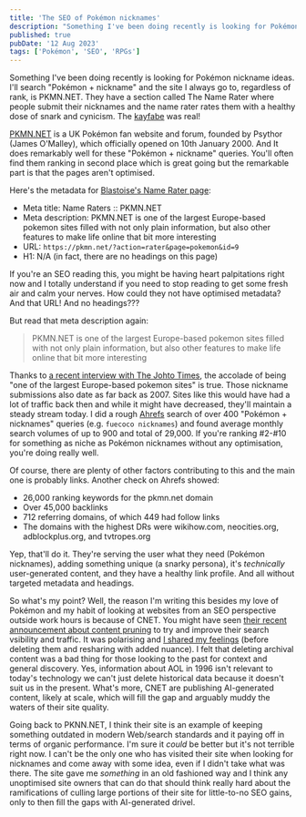 ```yaml
---
title: 'The SEO of Pokémon nicknames'
description: "Something I've been doing recently is looking for Pokémon nickname ideas. They have some cool SEO behind them."
published: true
pubDate: '12 Aug 2023'
tags: ['Pokémon', 'SEO', 'RPGs']
---
```


Something I've been doing recently is looking for Pokémon nickname ideas. I'll search "Pokémon + nickname" and the site I always go to, regardless of rank, is PKMN.NET. They have a section called The Name Rater where people submit their nicknames and the name rater rates them with a healthy dose of snark and cynicism. The [kayfabe](https://tvtropes.org/pmwiki/pmwiki.php/Main/Kayfabe) was real!

[PKMN.NET](https://pkmn.net/) is a UK Pokémon fan website and forum, founded by Psythor (James O'Malley), which officially opened on 10th January 2000. And It does remarkably well for these "Pokémon + nickname" queries. You'll often find them ranking in second place which is great going but the remarkable part is that the pages aren't optimised.

Here's the metadata for [Blastoise's Name Rater page](https://pkmn.net/?action=rater&page=pokemon&id=9):

* Meta title: Name Raters :: PKMN.NET
* Meta description: PKMN.NET is one of the largest Europe-based pokemon sites filled with not only plain information, but also other features to make life online that bit more interesting
* URL: `https://pkmn.net/?action=rater&page=pokemon&id=9`
* H1: N/A (in fact, there are no headings on this page)

If you're an SEO reading this, you might be having heart palpitations right now and I totally understand if you need to stop reading to get some fresh air and calm your nerves. How could they not have optimised metadata? And that URL! And no headings???

But read that meta description again:

> PKMN.NET is one of the largest Europe-based pokemon sites filled with not only plain information, but also other features to make life online that bit more interesting

Thanks to [a recent interview with The Johto Times](https://johto.substack.com/p/vol1-33), the accolade of being "one of the largest Europe-based pokemon sites" is true. Those nickname submissions also date as far back as 2007. Sites like this would have had a lot of traffic back then and while it might have decreased, they'll maintain a steady stream today. I did a rough [Ahrefs](https://ahrefs.com/) search of over 400 "Pokémon + nicknames" queries (e.g. `fuecoco nicknames`) and found average monthly search volumes of up to 900 and total of 29,000. If you're ranking #2-#10 for something as niche as Pokémon nicknames without any optimisation, you're doing really well.

Of course, there are plenty of other factors contributing to this and the main one is probably links. Another check on Ahrefs showed:

* 26,000 ranking keywords for the pkmn.net domain
* Over 45,000 backlinks
* 712 referring domains, of which 449 had follow links
* The domains with the highest DRs were wikihow.com, neocities.org, adblockplus.org, and tvtropes.org

Yep, that'll do it. They're serving the user what they need (Pokémon nicknames), adding something unique (a snarky persona), it's _technically_ user-generated content, and they have a healthy link profile. And all without targeted metadata and headings.

So what's my point? Well, the reason I'm writing this besides my love of Pokémon and my habit of looking at websites from an SEO perspective outside work hours is because of CNET. You might have seen [their recent announcement about content pruning](https://www.seroundtable.com/google-cnet-content-pruning-plans-35876.html) to try and improve their search vsibility and traffic. It was polarising and [I shared my feelings](https://www.linkedin.com/posts/lukealexdavis_seo-research-history-activity-7095694487791775744-Savl/) (before deleting them and resharing with added nuance). I felt that deleting archival content was a bad thing for those looking to the past for context and general discovery. Yes, information about AOL in 1996 isn't relevant to today's technology we can't just delete historical data because it doesn't suit us in the present. What's more, CNET are publishing AI-generated content, likely at scale, which will fill the gap and arguably muddy the waters of their site quality.

Going back to PKNN.NET, I think their site is an example of keeping something outdated in modern Web/search standards and it paying off in terms of organic performance. I'm sure it _could_ be better but it's not terrible right now. I can't be the only one who has visited their site when looking for nicknames and come away with some idea, even if I didn't take what was there. The site gave me _something_ in an old fashioned way and I think any unoptimised site owners that can do that should think really hard about the ramifications of culling large portions of their site for little-to-no SEO gains, only to then fill the gaps with AI-generated drivel.